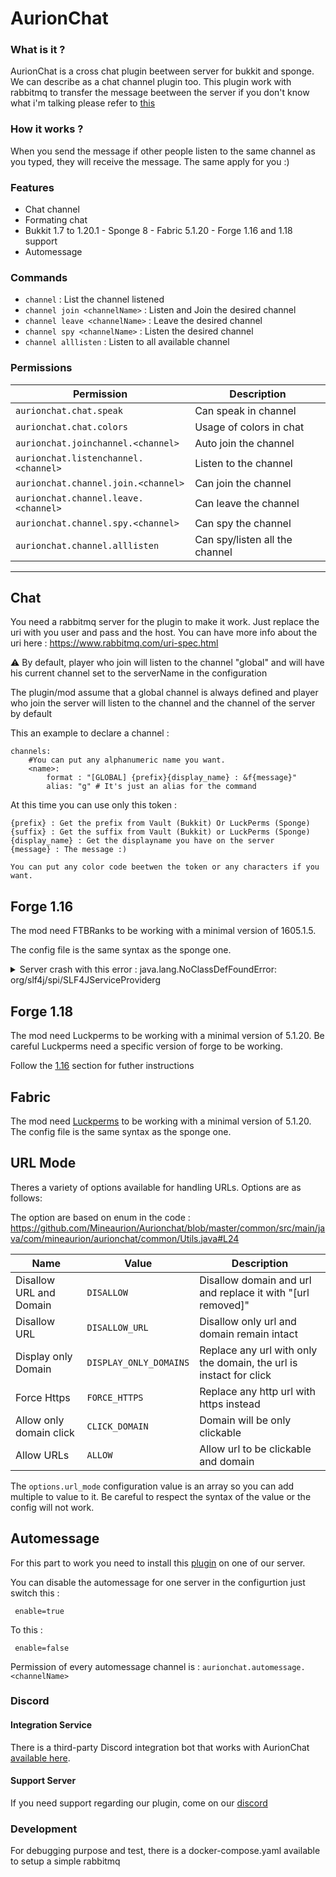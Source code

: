 # AurionChat

### What is it ?

AurionChat is a cross chat plugin beetween server for bukkit and sponge. We can describe as a chat channel plugin too. This plugin work with rabbitmq to transfer the message beetween the server if you don't know what i'm talking please refer to [this](https://www.rabbitmq.com/)

### How it works ?

When you send the message if other people listen to the same channel as you typed, they will receive the message. The same apply for you :)

### Features

- Chat channel
- Formating chat
- Bukkit 1.7 to 1.20.1 - Sponge 8 - Fabric 5.1.20 - Forge 1.16 and 1.18 support
- Automessage

### Commands

- `channel` : List the channel listened
- `channel join <channelName>` : Listen and Join the desired channel
- `channel leave <channelName>` : Leave the desired channel
- `channel spy <channelName>` : Listen the desired channel
- `channel alllisten` : Listen to all available channel

### Permissions

| Permission                           | Description                    |
|--------------------------------------|--------------------------------|
| `aurionchat.chat.speak`              | Can speak in channel           |
| `aurionchat.chat.colors`             | Usage of colors in chat        |
| `aurionchat.joinchannel.<channel>`   | Auto join the channel          |
| `aurionchat.listenchannel.<channel>` | Listen to the channel          |
| `aurionchat.channel.join.<channel>`  | Can join the channel           |
| `aurionchat.channel.leave.<channel>` | Can leave the channel          |
| `aurionchat.channel.spy.<channel>`   | Can spy the channel            |
| `aurionchat.channel.alllisten`       | Can spy/listen all the channel |

---

## Chat

You need a rabbitmq server for the plugin to make it work. Just replace the uri with you user and pass and the host.
You can have more info about the uri here : https://www.rabbitmq.com/uri-spec.html

⚠️ By default, player who join will listen to the channel "global" and will have his current channel set to the serverName in the configuration

The plugin/mod assume that a global channel is always defined and player who join the server will listen to the channel and the channel of the server by default

This an example to declare a channel :

```
channels:
    #You can put any alphanumeric name you want.
    <name>:
        format : "[GLOBAL] {prefix}{display_name} : &f{message}"
        alias: "g" # It's just an alias for the command
```

At this time you can use only this token :

```
{prefix} : Get the prefix from Vault (Bukkit) Or LuckPerms (Sponge)
{suffix} : Get the suffix from Vault (Bukkit) or LuckPerms (Sponge)
{display_name} : Get the displayname you have on the server
{message} : The message :)

You can put any color code beetwen the token or any characters if you want.
```

## Forge 1.16

The mod need FTBRanks to be working with a minimal version of 1605.1.5.

The config file is the same syntax as the sponge one.

<details>
  <summary>Server crash with this error : java.lang.NoClassDefFoundError: org/slf4j/spi/SLF4JServiceProviderg</summary>
  
When you start the server with the mod and you have the error below :  
```
java.lang.NoClassDefFoundError: org/slf4j/spi/SLF4JServiceProvider
	at java.lang.ClassLoader.defineClass1(Native Method) ~[?:?] {}
	at java.lang.ClassLoader.defineClass(ClassLoader.java:1017) ~[?:?] {}
	at java.security.SecureClassLoader.defineClass(SecureClassLoader.java:174) ~[?:?] {}
	at jdk.internal.loader.BuiltinClassLoader.defineClass(BuiltinClassLoader.java:800) ~[?:?] {}
	at jdk.internal.loader.BuiltinClassLoader.findClassOnClassPathOrNull(BuiltinClassLoader.java:698) ~[?:?] {}
	at jdk.internal.loader.BuiltinClassLoader.loadClassOrNull(BuiltinClassLoader.java:621) ~[?:?] {}
	at jdk.internal.loader.BuiltinClassLoader.loadClass(BuiltinClassLoader.java:579) ~[?:?] {}
	at jdk.internal.loader.ClassLoaders$AppClassLoader.loadClass(ClassLoaders.java:178) ~[?:?] {}
	at java.lang.ClassLoader.loadClass(ClassLoader.java:576) ~[?:?] {}
```

You need to delete this folder from your server : `libraries/org/apache/logging/log4j/log4j-slf4j18-impl` and you can start again the server.

</details>

## Forge 1.18

The mod need Luckperms to be working with a minimal version of 5.1.20. Be careful Luckperms need a specific version of forge to be working.

Follow the [1.16](https://github.com/Mineaurion/aurionchat#forge-116) section for futher instructions

## Fabric

The mod need [Luckperms](https://modrinth.com/mod/luckperms/versions) to be working with a minimal version of 5.1.20. The config file is the same syntax as the sponge one.

## URL Mode

Theres a variety of options available for handling URLs. Options are as follows:

The option are based on enum in the code : https://github.com/Mineaurion/Aurionchat/blob/master/common/src/main/java/com/mineaurion/aurionchat/common/Utils.java#L24

| Name                    | Value                  | Description                                                        |
|-------------------------|------------------------|--------------------------------------------------------------------|
| Disallow URL and Domain | `DISALLOW`             | Disallow domain and url and replace it with "[url removed]"        |
| Disallow URL            | `DISALLOW_URL`         | Disallow only url and domain remain intact                         |
| Display only Domain     | `DISPLAY_ONLY_DOMAINS` | Replace any url with only the domain, the url is instact for click |
| Force Https             | `FORCE_HTTPS`          | Replace any http url with https instead                            |
| Allow only domain click | `CLICK_DOMAIN`         | Domain will be only clickable                                      |
| Allow URLs              | `ALLOW`                | Allow url to be clickable and domain                               |


The `options.url_mode` configuration value is an array so you can add multiple to value to it. Be careful to respect the syntax of the value or the config will not work.

## Automessage

For this part to work you need to install this [plugin](https://github.com/Mineaurion/AurionChat-AutoMessage) on one of our server.

You can disable the automessage for one server in the configurtion just switch this :

```
 enable=true
```

To this :

```
 enable=false
```

Permission of every automessage channel is : `aurionchat.automessage.<channelName>`

### Discord

#### Integration Service
There is a third-party Discord integration bot that works with AurionChat [available here](https://github.com/comroid-git/ForwardMQ/tree/aurion-to-discord-link).

#### Support Server
If you need support regarding our plugin, come on our [discord](https://discord.gg/Zn4ZbP9)

### Development

For debugging purpose and test, there is a docker-compose.yaml available to setup a simple rabbitmq
